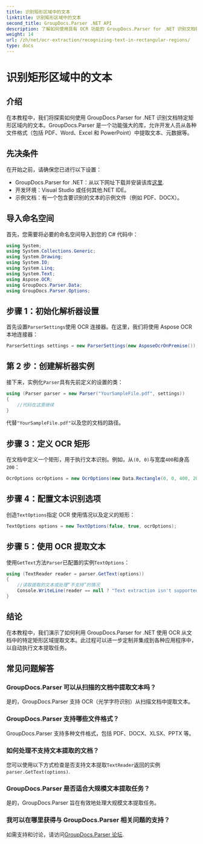 ```yaml
---
title: 识别矩形区域中的文本
linktitle: 识别矩形区域中的文本
second_title: GroupDocs.Parser .NET API
description: 了解如何使用具有 OCR 功能的 GroupDocs.Parser for .NET 识别文档特定区域中的文本。
weight: 14
url: /zh/net/ocr-extraction/recognizing-text-in-rectangular-regions/
type: docs
---
```

# 识别矩形区域中的文本

## 介绍
在本教程中，我们将探索如何使用 GroupDocs.Parser for .NET 识别文档特定矩形区域内的文本。GroupDocs.Parser 是一个功能强大的库，允许开发人员从各种文件格式（包括 PDF、Word、Excel 和 PowerPoint）中提取文本、元数据等。
## 先决条件
在开始之前，请确保您已进行以下设置：
-  GroupDocs.Parser for .NET：从以下网址下载并安装该库[这里](https://releases.groupdocs.com/parser/net/).
- 开发环境：Visual Studio 或任何其他.NET IDE。
- 示例文档：有一个包含要识别的文本的示例文件（例如 PDF、DOCX）。

## 导入命名空间
首先，您需要将必要的命名空间导入到您的 C# 代码中：
```csharp
using System;
using System.Collections.Generic;
using System.Drawing;
using System.IO;
using System.Linq;
using System.Text;
using Aspose.OCR;
using GroupDocs.Parser.Data;
using GroupDocs.Parser.Options;
```
## 步骤 1：初始化解析器设置
首先设置`ParserSettings`使用 OCR 连接器。在这里，我们将使用 Aspose OCR 本地连接器：
```csharp
ParserSettings settings = new ParserSettings(new AsposeOcrOnPremise());
```
## 第 2 步：创建解析器实例
接下来，实例化`Parser`具有先前定义的设置的类：
```csharp
using (Parser parser = new Parser("YourSampleFile.pdf", settings))
{
    //代码在这里继续
}
```
代替`"YourSampleFile.pdf"`以及您的文档的路径。
## 步骤 3：定义 OCR 矩形
在文档中定义一个矩形，用于执行文本识别。例如，从`(0, 0)`与宽度`400`和身高`200`：
```csharp
OcrOptions ocrOptions = new OcrOptions(new Data.Rectangle(0, 0, 400, 200));
```
## 步骤 4：配置文本识别选项
创造`TextOptions`指定 OCR 使用情况以及定义的矩形：
```csharp
TextOptions options = new TextOptions(false, true, ocrOptions);
```
## 步骤 5：使用 OCR 提取文本
使用`GetText`方法`Parser`已配置的实例`TextOptions`：
```csharp
using (TextReader reader = parser.GetText(options))
{
    //读取提取的文本或处理“不支持”的情况
    Console.WriteLine(reader == null ? "Text extraction isn't supported" : reader.ReadToEnd());
}
```

## 结论
在本教程中，我们演示了如何利用 GroupDocs.Parser for .NET 使用 OCR 从文档中的特定矩形区域提取文本。此过程可以进一步定制并集成到各种应用程序中，以自动执行文本提取任务。

## 常见问题解答
### GroupDocs.Parser 可以从扫描的文档中提取文本吗？
是的，GroupDocs.Parser 支持 OCR（光学字符识别）从扫描文档中提取文本。
### GroupDocs.Parser 支持哪些文件格式？
GroupDocs.Parser 支持多种文件格式，包括 PDF、DOCX、XLSX、PPTX 等。
### 如何处理不支持文本提取的文档？
您可以使用以下方式检查是否支持文本提取`TextReader`返回的实例`parser.GetText(options)`.
### GroupDocs.Parser 是否适合大规模文本提取任务？
是的，GroupDocs.Parser 旨在有效地处理大规模文本提取任务。
### 我可以在哪里获得与 GroupDocs.Parser 相关问题的支持？
如需支持和讨论，请访问[GroupDocs.Parser 论坛](https://forum.groupdocs.com/c/parser/17).